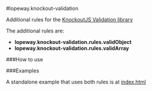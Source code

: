 #lopeway.knockout-validation

Additional rules for the [KnockoutJS Validation library](https://github.com/ericmbarnard/Knockout-Validation)

The additional rules are:

*	**lopeway.knockout-validation.rules.validObject**
*	**lopeway.knockout-validation.rules.validArray**

###How to use


###Examples

A standalone example that uses both rules is at [index.html](index.html)
